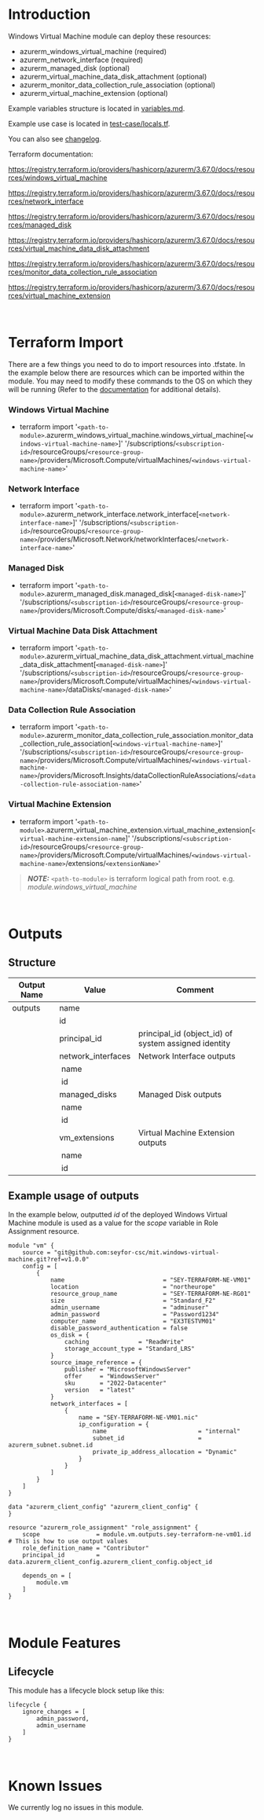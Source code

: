 # Introduction
Windows Virtual Machine module can deploy these resources:
* azurerm_windows_virtual_machine (required)
* azurerm_network_interface (required)
* azurerm_managed_disk (optional)
* azurerm_virtual_machine_data_disk_attachment (optional)
* azurerm_monitor_data_collection_rule_association (optional)
* azurerm_virtual_machine_extension (optional)

Example variables structure is located in [variables.md](variables.md).

Example use case is located in [test-case/locals.tf](test-case/locals.tf).

You can also see [changelog](changelog.md).

Terraform documentation:

https://registry.terraform.io/providers/hashicorp/azurerm/3.67.0/docs/resources/windows_virtual_machine

https://registry.terraform.io/providers/hashicorp/azurerm/3.67.0/docs/resources/network_interface

https://registry.terraform.io/providers/hashicorp/azurerm/3.67.0/docs/resources/managed_disk

https://registry.terraform.io/providers/hashicorp/azurerm/3.67.0/docs/resources/virtual_machine_data_disk_attachment

https://registry.terraform.io/providers/hashicorp/azurerm/3.67.0/docs/resources/monitor_data_collection_rule_association

https://registry.terraform.io/providers/hashicorp/azurerm/3.67.0/docs/resources/virtual_machine_extension

&nbsp;

# Terraform Import
There are a few things you need to do to import resources into .tfstate. In the example below there are resources which can be imported within the module. You may need to modify these commands to the OS on which they will be running (Refer to the [documentation](https://developer.hashicorp.com/terraform/cli/commands/import#example-import-into-resource-configured-with-for_each) for additional details).
### Windows Virtual Machine
* terraform import '`<path-to-module>`.azurerm_windows_virtual_machine.windows_virtual_machine[`<windows-virtual-machine-name>`]' '/subscriptions/`<subscription-id>`/resourceGroups/`<resource-group-name>`/providers/Microsoft.Compute/virtualMachines/`<windows-virtual-machine-name>`'
### Network Interface
* terraform import '`<path-to-module>`.azurerm_network_interface.network_interface[`<network-interface-name>`]' '/subscriptions/`<subscription-id>`/resourceGroups/`<resource-group-name>`/providers/Microsoft.Network/networkInterfaces/`<network-interface-name>`'
### Managed Disk
* terraform import '`<path-to-module>`.azurerm_managed_disk.managed_disk[`<managed-disk-name>`]' '/subscriptions/`<subscription-id>`/resourceGroups/`<resource-group-name>`/providers/Microsoft.Compute/disks/`<managed-disk-name>`'
### Virtual Machine Data Disk Attachment
* terraform import '`<path-to-module>`.azurerm_virtual_machine_data_disk_attachment.virtual_machine_data_disk_attachment[`<managed-disk-name>`]' '/subscriptions/`<subscription-id>`/resourceGroups/`<resource-group-name>`/providers/Microsoft.Compute/virtualMachines/`<windows-virtual-machine-name>`/dataDisks/`<managed-disk-name>`'
### Data Collection Rule Association
* terraform import '`<path-to-module>`.azurerm_monitor_data_collection_rule_association.monitor_data_collection_rule_association[`<windows-virtual-machine-name>`]' '/subscriptions/`<subscription-id>`/resourceGroups/`<resource-group-name>`/providers/Microsoft.Compute/virtualMachines/`<windows-virtual-machine-name>`/providers/Microsoft.Insights/dataCollectionRuleAssociations/`<data-collection-rule-association-name>`'
### Virtual Machine Extension
* terraform import '`<path-to-module>`.azurerm_virtual_machine_extension.virtual_machine_extension[`<virtual-machine-extension-name`]' '/subscriptions/`<subscription-id>`/resourceGroups/`<resource-group-name>`/providers/Microsoft.Compute/virtualMachines/`<windows-virtual-machine-name>`/extensions/`<extensionName>`'

 > **_NOTE:_** `<path-to-module>` is terraform logical path from root. e.g. _module.windows\_virtual\_machine_

&nbsp;

# Outputs
## Structure

| Output Name | Value              | Comment                                              |
| ----------- | ------------------ | ---------------------------------------------------- |
| outputs     | name               |                                                      |
|             | id                 |                                                      |
|             | principal_id       | principal_id (object_id) of system assigned identity |
|             | network_interfaces | Network Interface outputs                            |
|             | &nbsp;name         |                                                      |
|             | &nbsp;id           |                                                      |
|             | managed_disks      | Managed Disk outputs                                 |
|             | &nbsp;name         |                                                      |
|             | &nbsp;id           |                                                      |
|             | vm_extensions      | Virtual Machine Extension outputs                    |
|             | &nbsp;name         |                                                      |
|             | &nbsp;id           |                                                      |

## Example usage of outputs
In the example below, outputted _id_ of the deployed Windows Virtual Machine module is used as a value for the _scope_ variable in Role Assignment resource.
```
module "vm" {
    source = "git@github.com:seyfor-csc/mit.windows-virtual-machine.git?ref=v1.0.0"
    config = [
        {
            name                            = "SEY-TERRAFORM-NE-VM01"
            location                        = "northeurope"
            resource_group_name             = "SEY-TERRAFORM-NE-RG01"
            size                            = "Standard_F2"
            admin_username                  = "adminuser"
            admin_password                  = "Password1234"
            computer_name                   = "EX3TESTVM01"
            disable_password_authentication = false
            os_disk = {
                caching              = "ReadWrite"
                storage_account_type = "Standard_LRS"
            }
            source_image_reference = {
                publisher = "MicrosoftWindowsServer"
                offer     = "WindowsServer"
                sku       = "2022-Datacenter"
                version   = "latest"
            }
            network_interfaces = [
                {
                    name = "SEY-TERRAFORM-NE-VM01.nic"
                    ip_configuration = {
                        name                          = "internal"
                        subnet_id                     = azurerm_subnet.subnet.id
                        private_ip_address_allocation = "Dynamic"
                    }
                }
            ]
        }
    ]
}

data "azurerm_client_config" "azurerm_client_config" {
}

resource "azurerm_role_assignment" "role_assignment" {
    scope                = module.vm.outputs.sey-terraform-ne-vm01.id # This is how to use output values
    role_definition_name = "Contributor"
    principal_id         = data.azurerm_client_config.azurerm_client_config.object_id

    depends_on = [
        module.vm
    ]
}
```

&nbsp;

# Module Features
## Lifecycle
This module has a lifecycle block setup like this:
```
lifecycle {
    ignore_changes = [
        admin_password,
        admin_username
    ]
}
```

&nbsp;

# Known Issues
We currently log no issues in this module.
